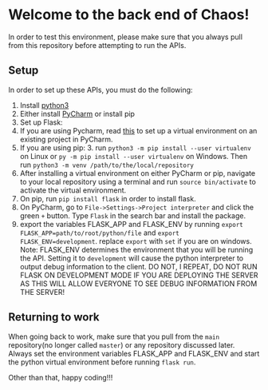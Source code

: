 # Welcome to the back end of Chaos!

In order to test this environment, please make sure that you always pull from this repository before attempting to run the APIs.

## Setup
In order to set up these APIs, you must do the following:

1. Install [python3](https://www.python.org/downloads/)
2. Either install [PyCharm](https://www.jetbrains.com/pycharm/) or install pip
3. Set up Flask:
  3. If you are using Pycharm, read [this](https://www.jetbrains.com/help/pycharm/creating-virtual-environment.html) to set up a virtual environment
      on an existing project in PyCharm.
  3. If you are using pip:
      3. run `python3 -m pip install --user virtualenv` on Linux or `py -m pip install --user virtualenv` on Windows. Then run `python3 -m venv /path/to/the/local/repository`
4. After installing a virtual environment on either PyCharm or pip, navigate to your local repository using a terminal and run `source bin/activate`
to activate the virtual environment.
5. On pip, run `pip install flask` in order to install flask.
6. On PyCharm, go to `File->Settings->Project interpreter` and click the green `+` button. Type `Flask` in the search bar and install the package.
7. export the variables FLASK_APP and FLASK_ENV by running `export FLASK_APP=path/to/root/python/file` and `export FLASK_ENV=development`. replace `export` with `set` if you are on windows.
Note: FLASK_ENV determines the environment that you will be running the API. Setting it to  `development` will cause the python interpreter to output debug information to the client.
DO NOT, I REPEAT, DO NOT RUN FLASK ON DEVELOPMENT MODE IF YOU ARE DEPLOYING THE SERVER AS THIS WILL ALLOW EVERYONE TO SEE DEBUG INFORMATION FROM THE SERVER!


## Returning to work

When going back to work, make sure that you pull from the `main` repository(no longer called `master`) or any repository discussed later. Always set the environment variables FLASK_APP and FLASK_ENV and start the python virtual environment before running `flask run`.

Other than that, happy coding!!!




